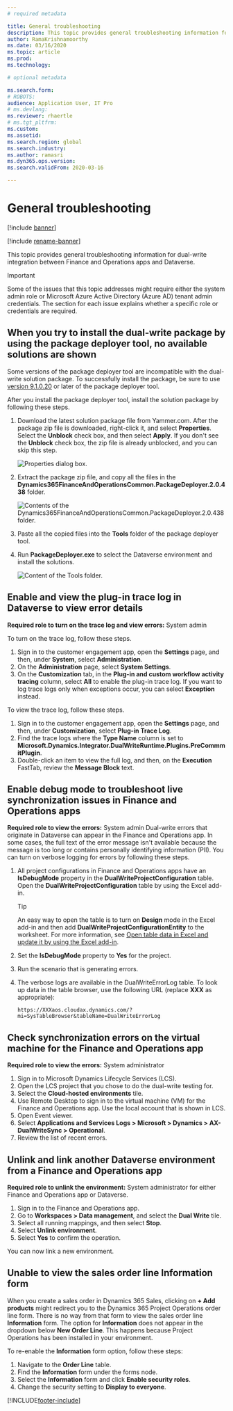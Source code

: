 ```yaml
---
# required metadata

title: General troubleshooting
description: This topic provides general troubleshooting information for dual-write integration between Finance and Operations apps and Dataverse.
author: RamaKrishnamoorthy 
ms.date: 03/16/2020
ms.topic: article
ms.prod: 
ms.technology: 

# optional metadata

ms.search.form: 
# ROBOTS: 
audience: Application User, IT Pro
# ms.devlang: 
ms.reviewer: rhaertle
# ms.tgt_pltfrm: 
ms.custom: 
ms.assetid: 
ms.search.region: global
ms.search.industry: 
ms.author: ramasri
ms.dyn365.ops.version: 
ms.search.validFrom: 2020-03-16

---
```


# General troubleshooting

[!include [banner](../../includes/banner.md)]

[!include [rename-banner](~/includes/cc-data-platform-banner.md)]



This topic provides general troubleshooting information for dual-write integration between Finance and Operations apps and Dataverse.

> [!IMPORTANT]
> Some of the issues that this topic addresses might require either the system admin role or Microsoft Azure Active Directory (Azure AD) tenant admin credentials. The section for each issue explains whether a specific role or credentials are required.

## When you try to install the dual-write package by using the package deployer tool, no available solutions are shown

Some versions of the package deployer tool are incompatible with the dual-write solution package. To successfully install the package, be sure to use [version 9.1.0.20](https://www.nuget.org/packages/Microsoft.CrmSdk.XrmTooling.PackageDeployment.Wpf/9.1.0.20) or later of the package deployer tool.

After you install the package deployer tool, install the solution package by following these steps.

1. Download the latest solution package file from Yammer.com. After the package zip file is downloaded, right-click it, and select **Properties**. Select the **Unblock** check box, and then select **Apply**. If you don't see the **Unblock** check box, the zip file is already unblocked, and you can skip this step.

    ![Properties dialog box.](media/unblock_option.png)

2. Extract the package zip file, and copy all the files in the **Dynamics365FinanceAndOperationsCommon.PackageDeployer.2.0.438** folder.

    ![Contents of the Dynamics365FinanceAndOperationsCommon.PackageDeployer.2.0.438 folder.](media/extract_package.png)

3. Paste all the copied files into the **Tools** folder of the package deployer tool. 
4. Run **PackageDeployer.exe** to select the Dataverse environment and install the solutions.

    ![Content of the Tools folder.](media/paste_copied_files.png)

## <a id="enable-view-trace"></a>Enable and view the plug-in trace log in Dataverse to view error details

**Required role to turn on the trace log and view errors:** System admin

To turn on the trace log, follow these steps.

1. Sign in to the customer engagement app, open the **Settings** page, and then, under **System**, select **Administration**.
2. On the **Administration** page, select **System Settings**.
3. On the **Customization** tab, in the **Plug-in and custom workflow activity tracing** column, select **All** to enable the plug-in trace log. If you want to log trace logs only when exceptions occur, you can select **Exception** instead.


To view the trace log, follow these steps.

1. Sign in to the customer engagement app, open the **Settings** page, and then, under **Customization**, select **Plug-in Trace Log**.
2. Find the trace logs where the **Type Name** column is set to **Microsoft.Dynamics.Integrator.DualWriteRuntime.Plugins.PreCommmitPlugin**.
3. Double-click an item to view the full log, and then, on the **Execution** FastTab, review the **Message Block** text.

## Enable debug mode to troubleshoot live synchronization issues in Finance and Operations apps

**Required role to view the errors:** System admin
Dual-write errors that originate in Dataverse can appear in the Finance and Operations app. In some cases, the full text of the error message isn't available because the message is too long or contains personally identifying information (PII). You can turn on verbose logging for errors by following these steps.

1. All project configurations in Finance and Operations apps have an **IsDebugMode** property in the **DualWriteProjectConfiguration** table. Open the **DualWriteProjectConfiguration** table by using the Excel add-in.

    > [!TIP]
    > An easy way to open the table is to turn on **Design** mode in the Excel add-in and then add **DualWriteProjectConfigurationEntity** to the worksheet. For more information, see [Open table data in Excel and update it by using the Excel add-in](../../office-integration/use-excel-add-in.md).

2. Set the **IsDebugMode** property to **Yes** for the project.
3. Run the scenario that is generating errors.
4. The verbose logs are available in the DualWriteErrorLog table. To look up data in the table browser, use the following URL (replace **XXX** as appropriate):

    `https://XXXaos.cloudax.dynamics.com/?mi=SysTableBrowser&tableName=DualWriteErrorLog`

## Check synchronization errors on the virtual machine for the Finance and Operations app

**Required role to view the errors:** System administrator

1. Sign in to Microsoft Dynamics Lifecycle Services (LCS).
2. Open the LCS project that you chose to do the dual-write testing for.
3. Select the **Cloud-hosted environments** tile.
4. Use Remote Desktop to sign in to the virtual machine (VM) for the Finance and Operations app. Use the local account that is shown in LCS.
5. Open Event viewer.
6. Select **Applications and Services Logs \> Microsoft \> Dynamics \> AX-DualWriteSync \> Operational**.
7. Review the list of recent errors.

## Unlink and link another Dataverse environment from a Finance and Operations app

**Required role to unlink the environment:** System administrator for either Finance and Operations app or Dataverse.

1. Sign in to the Finance and Operations app.
2. Go to **Workspaces \> Data management**, and select the **Dual Write** tile.
3. Select all running mappings, and then select **Stop**.
4. Select **Unlink environment**.
5. Select **Yes** to confirm the operation.

You can now link a new environment.

## Unable to view the sales order line Information form 

When you create a sales order in Dynamics 365 Sales, clicking on **+ Add products** might redirect you to the Dynamics 365 Project Operations order line form. There is no way from that form to view the sales order line **Information** form. The option for **Information** does not appear in the dropdown below **New Order Line**. This happens because Project Operations has been installed in your environment.

To re-enable the **Information** form option, follow these steps:
1. Navigate to the **Order Line** table.
2. Find the **Information** form under the forms node. 
3. Select the **Information** form and click **Enable security roles**. 
4. Change the security setting to **Display to everyone**.


[!INCLUDE[footer-include](../../../../includes/footer-banner.md)]